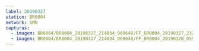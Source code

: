 ```yaml
---
label: 20190327
station: BR0004
network: GMN
capturas:
  - imagem: BR0004/BR0004_20190327_214034_969648/FF_BR0004_20190327_232647_317_0126976.fits_maxpixel.jpg
  - imagem: BR0004/BR0004_20190327_214034_969648/FF_BR0004_20190328_055445_917_0591616.fits_maxpixel.jpg
---
```

